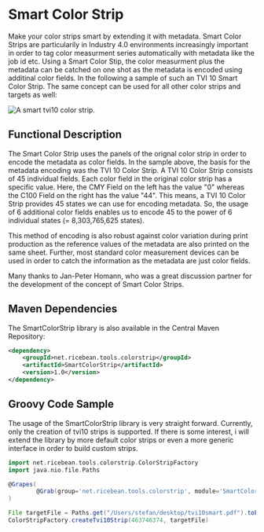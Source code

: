 # Smart Color Strip
Make your color strips smart by extending it with metadata. Smart Color Strips are particularily in Industry 4.0 environments increasingly important in order to tag color measurment series automatically with metadata like the job id etc. Using a Smart Color Stip, the color measurment plus the metadata can be catched on one shot as the metadata is encoded using additinal color fields. In the following a sample of such an TVI 10 Smart Color Strip. The same concept can be used for all other color strips and targets as well:

![A smart tvi10 color strip.](https://github.com/ricebean-net/SmartColorStrip/blob/master/docs/smart-color-strip.png?raw=true "A smart tvi10 color strip.")

## Functional Description
The Smart Color Strip uses the panels of the orignal color strip in order to encode the metadata as color fields. In the sample above, the basis for the metadata encoding was the TVI 10 Color Strip. A TVI 10 Color Strip consists of 45 individual fields. Each color field in the original color strip has a specific value. Here, the CMY Field on the left has the value "0" whereas the C100 Field on the right has the value "44". This means, a TVI 10 Color Strip provides 45 states we can use for encoding metadata. So, the usage of 6 additional color fields enables us to encode 45 to the power of 6 individual states (= 8,303,765,625 states).

This method of encoding is also robust against color variation during print production as the reference values of the metadata are also printed on the same sheet. Further, most standard color measurement devices can be used in order to catch the information as the metadata are just color fields.

Many thanks to Jan-Peter Homann, who was a great discussion partner for the development of the concept of Smart Color Strips.


## Maven Dependencies
The SmartColorStrip library is also available in the Central Maven Repository:

```xml
<dependency>
    <groupId>net.ricebean.tools.colorstrip</groupId>
    <artifactId>SmartColorStrip</artifactId>
    <version>1.0</version>
</dependency>
```

## Groovy Code Sample
The usage of the SmartColorStrip library is very straight forward. Currently, only the creation of tvi10 strips is supported. If there is some interest, i will extend the library by more default color strips or even a more generic interface in order to build custom strips.

```groovy
import net.ricebean.tools.colorstrip.ColorStripFactory
import java.nio.file.Paths

@Grapes(
        @Grab(group='net.ricebean.tools.colorstrip', module='SmartColorStrip', version='1.0')
)

File targetFile = Paths.get("/Users/stefan/desktop/tvi10smart.pdf").toFile()
ColorStripFactory.createTvi10Strip(463746374, targetFile)
```

